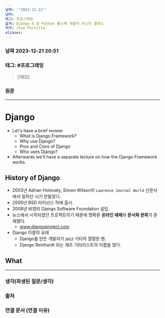 ```yaml
---
날짜: '"2023-12-21"'
넘버: 
태그: 프로그래밍
출처: Django 4 및 Python 풀스택 개발자 마스터 클래스
저자: Jose Portilla
aliases:
---
```

### 날짜  2023-12-21 20:51

### 태그: #프로그래밍 

>[!메모]
>

### 원문
---
# Django
- Let's have a brief review:
	- What is Django Framework?
	- Why use Django?
	- Pros and Cons of Django
	- Who uses Django?
- Afterwards we'll have a separate lecture on how the Django Framework works.

## History of Django
- 2003년 Adrian Holovaty, Simon Wilson이 `Lawrence Journal World` 신문사에서 일하던 시기 만들었다.
- 2005년 BSD 라이선스 하에 출시.
- 2008년 비영리 Django Software Foundation 설립.
- 뉴스에서 시작되었던 프로젝트이기 때문에 명확환 **온라인 예제**와 **문서화 문화**가 존재했다.
	- www.djangoproject.com
- Django 이름의 유래
	- Django를 만든 개발자가 jazz 기타의 열렬한 팬.
	- Django Reinhardt 라는 재즈 기타리스트의 이름을 땄다.
## What 



---
### 생각(파생된 질문/생각)

### 출처

### 연결 문서 (연결 이유)
